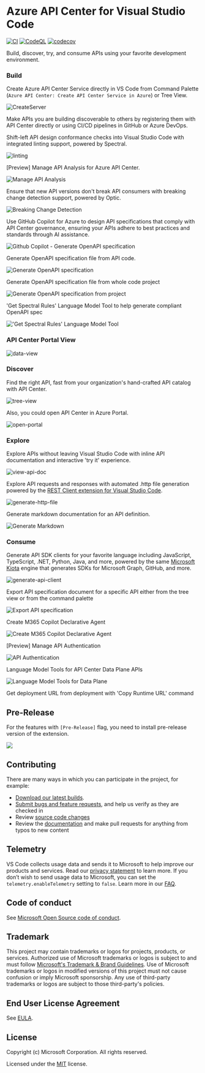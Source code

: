 # Azure API Center for Visual Studio Code
[![CI](https://github.com/microsoft/vscode-azureapicenter/actions/workflows/ci.yml/badge.svg?branch=dev)](https://github.com/microsoft/vscode-azureapicenter/actions/workflows/ci.yml)
[![CodeQL](https://github.com/microsoft/vscode-azureapicenter/actions/workflows/codeql.yml/badge.svg?branch=dev)](https://github.com/microsoft/vscode-azureapicenter/actions/workflows/codeql.yml)
[![codecov](https://codecov.io/gh/microsoft/vscode-azureapicenter/branch/dev/graph/badge.svg?token=TIJgHIZNDD)](https://codecov.io/gh/microsoft/vscode-azureapicenter)

Build, discover, try, and consume APIs using your favorite development environment.

### Build

Create Azure API Center Service directly in VS Code from Command Palette (`Azure API Center: Create API Center Service in Azure`) or Tree View.

![CreateServer](./media/create-api-center.png)

Make APIs you are building discoverable to others by registering them with API Center directly or using CI/CD pipelines in GitHub or Azure DevOps.

Shift-left API design conformance checks into Visual Studio Code with integrated linting support, powered by Spectral.

![linting](./media/integrated-lint.png)

[Preview] Manage API Analysis for Azure API Center.

![Manage API Analysis](./media/managed-lint.png)

Ensure that new API versions don't break API consumers with breaking change detection support, powered by Optic.

![Breaking Change Detection](./media/breaking-change.png)

Use GitHub Copilot for Azure to design API specifications that comply with API Center governance, ensuring your APIs adhere to best practices and standards through AI assistance.

![Github Copilot - Generate OpenAPI specification](./media/github-copilot-generate-openapi.png)

Generate OpenAPI specification file from API code.

![Generate OpenAPI specification](./media/generate-api-documentation.gif)

Generate OpenAPI specification file from whole code project

![Generate OpenAPI specification from project](./media/generate-openapi-from-project.png)

'Get Spectral Rules' Language Model Tool to help generate compliant OpenAPI spec

!['Get Spectral Rules' Language Model Tool](./media/lmtool-get-spectral-rules.png)

### API Center Portal View
![data-view](./media/add-data-api.gif)

### Discover

Find the right API, fast from your organization's hand-crafted API catalog with API Center.

![tree-view](./media/tree-view.png)

Also, you could open API Center in Azure Portal.

![open-portal](./media/open-in-portal.png)

### Explore

Explore APIs without leaving Visual Studio Code with inline API documentation and interactive 'try it' experience.

![view-api-doc](./media/view-api-doc.png)

Explore API requests and responses with automated .http file generation powered by the [REST Client extension for Visual Studio Code](https://marketplace.visualstudio.com/items?itemName=humao.rest-client).

![generate-http-file](./media/generate-http-file.png)

Generate markdown documentation for an API definition.

![Generate Markdown](./media/generate-markdown.png)

### Consume

Generate API SDK clients for your favorite language including JavaScript, TypeScript, .NET, Python, Java, and more, powered by the same [Microsoft Kiota](https://learn.microsoft.com/en-us/openapi/kiota/overview) engine that generates SDKs for Microsoft Graph, GitHub, and more.

![generate-api-client](./media/generate-api-client.png)

Export API specification document for a specific API either from the tree view or from the command palette

![Export API specification](./media/export-api.gif)

Create M365 Copilot Declarative Agent

![Create M365 Copilot Declarative Agent](./media/create-declarative-agent.png)

[Preview] Manage API Authentication

![API Authentication](./media/api-access.png)

Language Model Tools for API Center Data Plane APIs

![Language Model Tools for Data Plane](./media/lmtool-data-plane.png)

Get deployment URL from deployment with 'Copy Runtime URL' command

## Pre-Release

For the features with `[Pre-Release]` flag, you need to install pre-release version of the extension.

![](/media/pre-release.png)

## Contributing

There are many ways in which you can participate in the project, for example:

- [Download our latest builds](https://github.com/microsoft/vscode-azureapicenter/releases).
- [Submit bugs and feature requests](https://github.com/microsoft/vscode-azureapicenter/issues), and help us verify as they are checked in
- Review [source code changes](https://github.com/microsoft/vscode-azureapicenter/pulls)
- Review the [documentation](CONTRIBUTING.md) and make pull requests for anything from typos to new content

## Telemetry

VS Code collects usage data and sends it to Microsoft to help improve our products and services. Read our [privacy statement](https://go.microsoft.com/fwlink/?LinkID=528096&clcid=0x409) to learn more. If you don’t wish to send usage data to Microsoft, you can set the `telemetry.enableTelemetry` setting to `false`. Learn more in our [FAQ](https://code.visualstudio.com/docs/supporting/faq#_how-to-disable-telemetry-reporting).


## Code of conduct

See [Microsoft Open Source code of conduct](https://opensource.microsoft.com/codeofconduct).

## Trademark

This project may contain trademarks or logos for projects, products, or services. Authorized use of Microsoft trademarks or logos is subject to and must follow [Microsoft's Trademark & Brand Guidelines](https://www.microsoft.com/legal/intellectualproperty/trademarks/usage/general). Use of Microsoft trademarks or logos in modified versions of this project must not cause confusion or imply Microsoft sponsorship. Any use of third-party trademarks or logos are subject to those third-party's policies.

## End User License Agreement
See [EULA](EULA).

## License

Copyright (c) Microsoft Corporation. All rights reserved.

Licensed under the [MIT](LICENSE) license.
